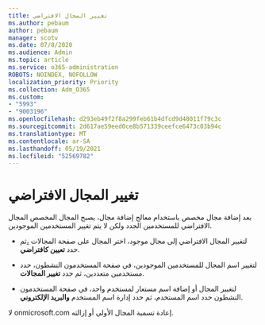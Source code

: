 ```yaml
---
title: تغيير المجال الافتراضي
ms.author: pebaum
author: pebaum
manager: scotv
ms.date: 07/8/2020
ms.audience: Admin
ms.topic: article
ms.service: o365-administration
ROBOTS: NOINDEX, NOFOLLOW
localization_priority: Priority
ms.collection: Adm_O365
ms.custom:
- "5993"
- "9003196"
ms.openlocfilehash: d293eb49f2f8a299feb61b4dfcd9d48011f79c3c
ms.sourcegitcommit: 2d617ae59eed0ce8b571339ceefce6473c03b94c
ms.translationtype: MT
ms.contentlocale: ar-SA
ms.lasthandoff: 05/19/2021
ms.locfileid: "52569782"
---
```

# <a name="change-default-domain"></a>تغيير المجال الافتراضي

بعد إضافة مجال مخصص [](https://admin.microsoft.com/Adminportal#/Domains/Wizard)باستخدام معالج إضافة مجال، يصبح المجال المخصص المجال الافتراضي للمستخدمين الجدد ولكن لا يتم تغيير المستخدمين الموجودين.

- لتغيير المجال الافتراضي إلى مجال موجود، اختر المجال على صفحة المجالات [،](https://admin.microsoft.com/Adminportal/Home#/Domains)ثم حدد **تعيين كافتراضي**.

- لتغيير اسم المجال للمستخدمين الموجودين، في صفحة المستخدمون النشطون، حدد مستخدمين متعددين، ثم حدد **تغيير المجالات**. [](https://admin.microsoft.com/Adminportal/Home#/users)

- لتغيير المجال أو إضافة اسم مستعار لمستخدم واحد، في صفحة المستخدمون النشطون حدد اسم المستخدم، ثم حدد إدارة اسم المستخدم **والبريد الإلكتروني**. [](https://admin.microsoft.com/Adminportal/Home#/users)

لا onmicrosoft.com إعادة تسمية المجال الأولي أو إزالته.